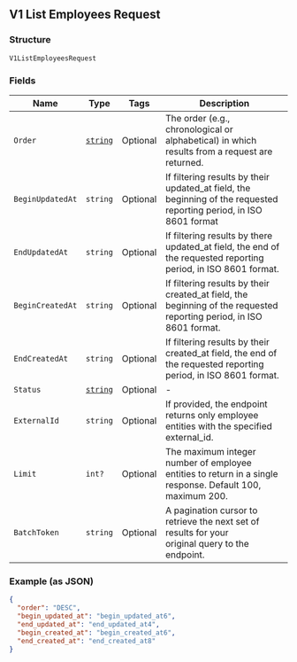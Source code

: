 ## V1 List Employees Request

### Structure

`V1ListEmployeesRequest`

### Fields

| Name | Type | Tags | Description |
|  --- | --- | --- | --- |
| `Order` | [`string`](/doc/models/sort-order.md) | Optional | The order (e.g., chronological or alphabetical) in which results from a request are returned. |
| `BeginUpdatedAt` | `string` | Optional | If filtering results by their updated_at field, the beginning of the requested reporting period, in ISO 8601 format |
| `EndUpdatedAt` | `string` | Optional | If filtering results by there updated_at field, the end of the requested reporting period, in ISO 8601 format. |
| `BeginCreatedAt` | `string` | Optional | If filtering results by their created_at field, the beginning of the requested reporting period, in ISO 8601 format. |
| `EndCreatedAt` | `string` | Optional | If filtering results by their created_at field, the end of the requested reporting period, in ISO 8601 format. |
| `Status` | [`string`](/doc/models/v1-list-employees-request-status.md) | Optional | - |
| `ExternalId` | `string` | Optional | If provided, the endpoint returns only employee entities with the specified external_id. |
| `Limit` | `int?` | Optional | The maximum integer number of employee entities to return in a single response. Default 100, maximum 200. |
| `BatchToken` | `string` | Optional | A pagination cursor to retrieve the next set of results for your<br>original query to the endpoint. |

### Example (as JSON)

```json
{
  "order": "DESC",
  "begin_updated_at": "begin_updated_at6",
  "end_updated_at": "end_updated_at4",
  "begin_created_at": "begin_created_at6",
  "end_created_at": "end_created_at8"
}
```

